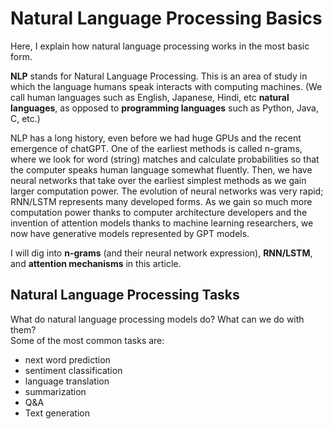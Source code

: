 # Natural Language Processing Basics
Here, I explain how natural language processing works in the most basic form. 

**NLP** stands for Natural Language Processing. This is an area of study in which the language humans speak interacts with computing machines. (We call human languages such as English, Japanese, Hindi, etc **natural languages**, as opposed to **programming languages** such as Python, Java, C, etc.) 

NLP has a long history, even before we had huge GPUs and the recent emergence of chatGPT.
One of the earliest methods is called n-grams, where we look for word (string) matches and calculate probabilities so that the computer speaks human language somewhat fluently. Then, we have neural networks that take over the earliest simplest methods as we gain larger computation power. The evolution of neural networks was very rapid; RNN/LSTM represents many developed forms. As we gain so much more computation power thanks to computer architecture developers and the invention of attention models thanks to machine learning researchers, we now have generative models represented by GPT models.

I will dig into **n-grams** (and their neural network expression), **RNN/LSTM**, and **attention mechanisms** in this article.


## Natural Language Processing Tasks
What do natural language processing models do? What can we do with them? \
Some of the most common tasks are: 
- next word prediction
- sentiment classification
- language translation
- summarization
- Q&A
- Text generation
